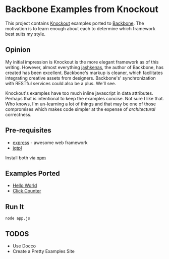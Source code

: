 # Backbone Examples from Knockout

This project contains [Knockout](http://knockoutjs.com) examples ported to 
[Backbone](https://documentcloud.github.com/backbone/). The motivation 
is to learn enough about each to determine which framework best suits my 
style.

## Opinion

My initial impression is Knockout is the more elegant
framework as of this writing. However, almost everything [jashkenas](https://github.com/jashkenas), 
the author of Backbone, has created has been excellent. Backbone's
markup is cleaner, which facilitates integrating creative
assets from designers. Backbone's' synchronization with RESTful services 
could also be a plus. We'll see.

Knockout's examples have too much inline javascript in data attributes. Perhaps that
is intentional to keep the examples concise. Not sure I like that. Who knows, I'm un-learning
a lot of things and that may be one of those compromises which makes code simpler at
the expense of *architectural* correctness.

## Pre-requisites

* [express](https://github.com/visionmedia/express) - awesome web framework 
* [jqtpl](https://github.com/kof/node-jqtpl)

Install both via [npm](https://github.com/isaacs/npm)

## Examples Ported

* [Hello World](backbone-knockout-examples/tree/master/views/examples/hello-world.jqtpl)
* [Click Counter](backbone-knocout-examples/tree/master/views/examples/click-counter.jqtpl)

## Run It

    node app.js

## TODOS

* Use Docco
* Create a Pretty Examples Site

